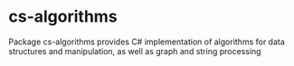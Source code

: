 # cs-algorithms
Package cs-algorithms provides C# implementation of algorithms for data structures and manipulation, as well as graph and string processing

